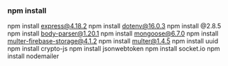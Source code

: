 ### npm install
npm install express@4.18.2
npm install dotenv@16.0.3
npm install @2.8.5
npm install body-parser@1.20.1
npm install mongoose@6.7.0
npm install multer-firebase-storage@4.1.2
npm install multer@1.4.5
npm install uuid
npm install crypto-js
npm install jsonwebtoken
npm install socket.io
npm install nodemailer